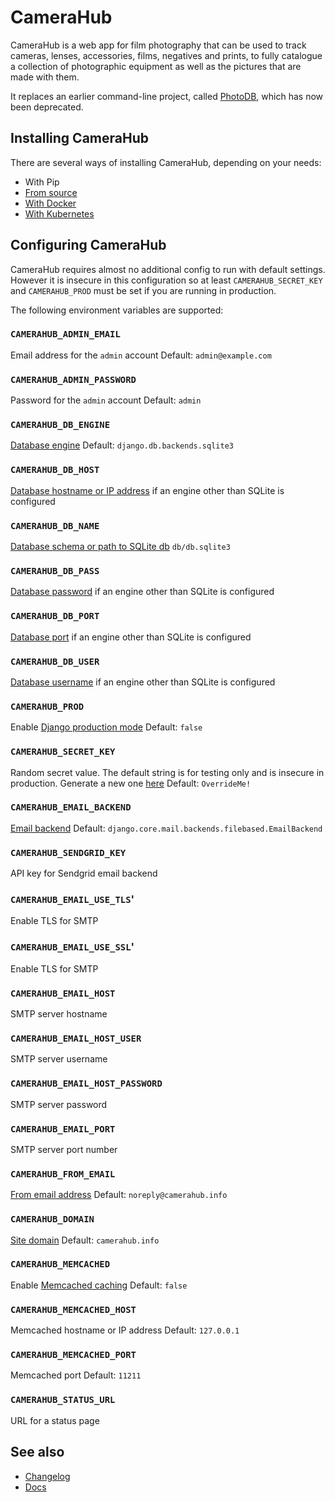 # CameraHub

CameraHub is a web app for film photography that can be used to track cameras, lenses, accessories, films, negatives and prints, to fully
catalogue a collection of photographic equipment as well as the pictures that are made with them.

It replaces an earlier command-line project, called [PhotoDB](https://github.com/djjudas21/photodb-perl), which has now been deprecated.

## Installing CameraHub

There are several ways of installing CameraHub, depending on your needs:

* With Pip
* [From source](docs/operations/source.rst)
* [With Docker](docs/operations/docker.rst)
* [With Kubernetes](docs/operations/kubernetes.rst)

## Configuring CameraHub

CameraHub requires almost no additional config to run with default settings. However it is insecure in this configuration so at least `CAMERAHUB_SECRET_KEY` and
`CAMERAHUB_PROD` must be set if you are running in production.

The following environment variables are supported:

### `CAMERAHUB_ADMIN_EMAIL`

Email address for the `admin` account
Default: `admin@example.com`

### `CAMERAHUB_ADMIN_PASSWORD`

Password for the `admin` account
Default: `admin`

### `CAMERAHUB_DB_ENGINE`

[Database engine](https://docs.djangoproject.com/en/3.0/ref/settings/#engine)
Default: `django.db.backends.sqlite3`

### `CAMERAHUB_DB_HOST`

[Database hostname or IP address](https://docs.djangoproject.com/en/3.0/ref/settings/#host) if an engine other than SQLite is configured

### `CAMERAHUB_DB_NAME`

[Database schema or path to SQLite db](https://docs.djangoproject.com/en/3.0/ref/settings/#name)
`db/db.sqlite3`

### `CAMERAHUB_DB_PASS`

[Database password](https://docs.djangoproject.com/en/3.0/ref/settings/#password) if an engine other than SQLite is configured

### `CAMERAHUB_DB_PORT`

[Database port](https://docs.djangoproject.com/en/3.0/ref/settings/#port) if an engine other than SQLite is configured

### `CAMERAHUB_DB_USER`

[Database username](https://docs.djangoproject.com/en/3.0/ref/settings/#user) if an engine other than SQLite is configured

### `CAMERAHUB_PROD`

Enable [Django production mode](https://docs.djangoproject.com/en/3.0/ref/settings/#debug)
Default: `false`

### `CAMERAHUB_SECRET_KEY`

Random secret value. The default string is for testing only and is insecure in production. Generate a new one [here](https://miniwebtool.com/django-secret-key-generator/)
Default: `OverrideMe!`

### `CAMERAHUB_EMAIL_BACKEND`

[Email backend](https://docs.djangoproject.com/en/3.1/topics/email/#email-backends)
Default: `django.core.mail.backends.filebased.EmailBackend`

### `CAMERAHUB_SENDGRID_KEY`

API key for Sendgrid email backend

### `CAMERAHUB_EMAIL_USE_TLS`'

Enable TLS for SMTP

### `CAMERAHUB_EMAIL_USE_SSL`'

Enable TLS for SMTP

### `CAMERAHUB_EMAIL_HOST`

SMTP server hostname

### `CAMERAHUB_EMAIL_HOST_USER`

SMTP server username

### `CAMERAHUB_EMAIL_HOST_PASSWORD`

SMTP server password

### `CAMERAHUB_EMAIL_PORT`

SMTP server port number

### `CAMERAHUB_FROM_EMAIL`

[From email address](https://docs.djangoproject.com/en/3.0/ref/settings/#default-from-email)
Default: `noreply@camerahub.info`

### `CAMERAHUB_DOMAIN`

[Site domain](https://docs.djangoproject.com/en/3.0/ref/settings/#allowed-hosts)
Default: `camerahub.info`

### `CAMERAHUB_MEMCACHED`

Enable [Memcached caching](https://docs.djangoproject.com/en/3.0/topics/cache/)
Default: `false`

### `CAMERAHUB_MEMCACHED_HOST`

Memcached hostname or IP address
Default: `127.0.0.1`

### `CAMERAHUB_MEMCACHED_PORT`

Memcached port
Default: `11211`

### `CAMERAHUB_STATUS_URL`

URL for a status page

## See also

* [Changelog](https://github.com/camerahub/camerahub/releases)
* [Docs](docs/index.rst)
